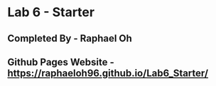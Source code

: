 # Lab 6 - Starter

## Completed By - Raphael Oh

## Github Pages Website -  https://raphaeloh96.github.io/Lab6_Starter/